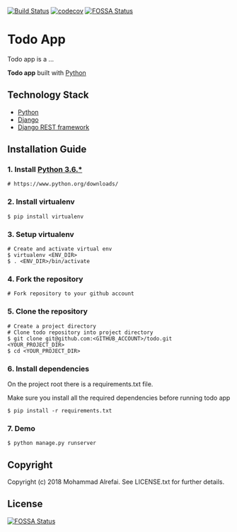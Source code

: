[![Build Status](https://travis-ci.org/malrefai/todo.svg?branch=master)](https://travis-ci.org/malrefai/todo)
[![codecov](https://codecov.io/gh/malrefai/todo/branch/master/graph/badge.svg)](https://codecov.io/gh/malrefai/todo)
[![FOSSA Status](https://app.fossa.io/api/projects/git%2Bgithub.com%2Fmalrefai%2Ftodo.svg?type=shield)](https://app.fossa.io/projects/git%2Bgithub.com%2Fmalrefai%2Ftodo?ref=badge_shield)

# Todo App
Todo app is a ...

**Todo app** built with [Python][0]

## Technology Stack

- [Python][0]
- [Django][1]
- [Django REST framework][2]

## Installation Guide

### 1. Install [Python 3.6.*][3]

    # https://www.python.org/downloads/

### 2. Install virtualenv

	$ pip install virtualenv
	
### 3. Setup virtualenv

	# Create and activate virtual env
	$ virtualenv <ENV_DIR>
	$ . <ENV_DIR>/bin/activate
	
### 4. Fork the repository

    # Fork repository to your github account

### 5. Clone the repository

    # Create a project directory 
	# Clone todo repository into project directory
    $ git clone git@github.com:<GITHUB_ACCOUNT>/todo.git <YOUR_PROJECT_DIR>
    $ cd <YOUR_PROJECT_DIR>

### 6. Install dependencies

On the project root there is a requirements.txt file. 

Make sure you install all the required dependencies before running todo app

    $ pip install -r requirements.txt

### 7. Demo

    $ python manage.py runserver

## Copyright

Copyright (c) 2018 Mohammad Alrefai. See LICENSE.txt for further details.

## License
[![FOSSA Status](https://app.fossa.io/api/projects/git%2Bgithub.com%2Fmalrefai%2Ftodo.svg?type=large)](https://app.fossa.io/projects/git%2Bgithub.com%2Fmalrefai%2Ftodo?ref=badge_large)

[0]: https://www.python.org/
[1]: https://www.djangoproject.com/
[2]: http://www.django-rest-framework.org/
[3]: https://www.python.org/downloads/
